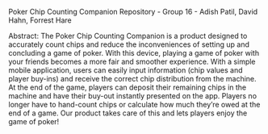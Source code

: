 Poker Chip Counting Companion Repository - 
Group 16 - Adish Patil, David Hahn, Forrest Hare

Abstract: The Poker Chip Counting Companion is a product designed to accurately count chips and reduce the inconveniences of setting up and concluding a game of poker. With this device, playing a game of poker with your friends becomes a more fair and smoother experience. With a simple mobile application, users can easily input information (chip values and player buy-ins) and receive the correct chip distribution from the machine. At the end of the game, players can deposit their remaining chips in the machine and have their buy-out instantly presented on the app. Players no longer have to hand-count chips or calculate how much they’re owed at the end of a game. Our product takes care of this and lets players enjoy the game of poker! 
